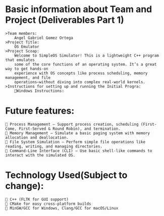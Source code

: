 # Basic information about Team and Project (Deliverables Part 1)
    >Team members: 
        Angel Gabriel Gomez Ortega
    >Project Title: 
        OS Emulator
    >Project Scoap:
        Welcome to SimpleOS Simulator! This is a lightweight C++ program that emulates 
        some of the core functions of an operating system. It’s a great way to get hands-on 
        experience with OS concepts like process scheduling, memory management, and file 
        operations—without diving into complex real-world kernels.
    >Instructions for setting up and running the Initial Progra:
        🔹Windows Instructions:



# Future features:
    🔹 Process Management – Support process creation, scheduling (First-Come, First-Served & Round Robin), and termination.
    🔹 Memory Management – Simulate a basic paging system with memory allocation and deallocation.
    🔹 File System Simulation – Perform simple file operations like reading, writing, and managing directories.
    🔹 Command-Line Interface (CLI) – Use basic shell-like commands to interact with the simulated OS.


# Technology Used(Subject to change):
    🔹 C++ (FLTK for GUI support)
    🔹 CMake for easy cross-platform builds
    🔹 MinGW/GCC for Windows, Clang/GCC for macOS/Linux
